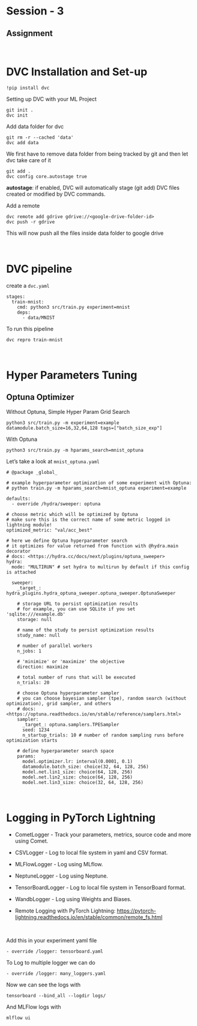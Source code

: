 # Session - 3

## Assignment

<br>

# DVC Installation and Set-up

```
!pip install dvc
```

Setting up DVC with your ML Project
```
git init .
dvc init
```
Add data folder for dvc
```
git rm -r --cached 'data'
dvc add data
```
We first have to remove data folder from being tracked by git and then let dvc take care of it
```
git add .
dvc config core.autostage true
```
**autostage**: if enabled, DVC will automatically stage (git add) DVC files created or modified by DVC commands.

Add a remote
```
dvc remote add gdrive gdrive://<google-drive-folder-id>
dvc push -r gdrive
```
This will now push all the files inside data folder to google drive

<br>

# DVC pipeline

create a `dvc.yaml`

```
stages:
  train-mnist:
    cmd: python3 src/train.py experiment=mnist
    deps:
      - data/MNIST
```

To run this pipeline
```
dvc repro train-mnist
```

<br>

# Hyper Parameters Tuning

## Optuna Optimizer

Without Optuna, Simple Hyper Param Grid Search
```
python3 src/train.py -m experiment=example datamodule.batch_size=16,32,64,128 tags=["batch_size_exp"]
```
 
With Optuna
```
python3 src/train.py -m hparams_search=mnist_optuna
``` 

Let’s take a look at `mnist_optuna.yaml`
```
# @package _global_

# example hyperparameter optimization of some experiment with Optuna:
# python train.py -m hparams_search=mnist_optuna experiment=example

defaults:
  - override /hydra/sweeper: optuna

# choose metric which will be optimized by Optuna
# make sure this is the correct name of some metric logged in lightning module!
optimized_metric: "val/acc_best"

# here we define Optuna hyperparameter search
# it optimizes for value returned from function with @hydra.main decorator
# docs: <https://hydra.cc/docs/next/plugins/optuna_sweeper>
hydra:
  mode: "MULTIRUN" # set hydra to multirun by default if this config is attached

  sweeper:
    _target_: hydra_plugins.hydra_optuna_sweeper.optuna_sweeper.OptunaSweeper

    # storage URL to persist optimization results
    # for example, you can use SQLite if you set 'sqlite:///example.db'
    storage: null

    # name of the study to persist optimization results
    study_name: null

    # number of parallel workers
    n_jobs: 1

    # 'minimize' or 'maximize' the objective
    direction: maximize

    # total number of runs that will be executed
    n_trials: 20

    # choose Optuna hyperparameter sampler
    # you can choose bayesian sampler (tpe), random search (without optimization), grid sampler, and others
    # docs: <https://optuna.readthedocs.io/en/stable/reference/samplers.html>
    sampler:
      _target_: optuna.samplers.TPESampler
      seed: 1234
      n_startup_trials: 10 # number of random sampling runs before optimization starts

    # define hyperparameter search space
    params:
      model.optimizer.lr: interval(0.0001, 0.1)
      datamodule.batch_size: choice(32, 64, 128, 256)
      model.net.lin1_size: choice(64, 128, 256)
      model.net.lin2_size: choice(64, 128, 256)
      model.net.lin3_size: choice(32, 64, 128, 256)
```

<br>

# Logging in PyTorch Lightning

- CometLogger - Track your parameters, metrics, source code and more using Comet.

- CSVLogger - Log to local file system in yaml and CSV format.

- MLFlowLogger - Log using MLflow.

- NeptuneLogger - Log using Neptune.

- TensorBoardLogger - Log to local file system in TensorBoard format.

- WandbLogger - Log using Weights and Biases.

- Remote Logging with PyTorch Lightning: https://pytorch-lightning.readthedocs.io/en/stable/common/remote_fs.html

<br>

Add this in your experiment yaml file
```
- override /logger: tensorboard.yaml
```
 

To Log to multiple logger we can do

```
- override /logger: many_loggers.yaml
```

Now we can see the logs with
```
tensorboard --bind_all --logdir logs/
```

And MLFlow logs with
```
mlflow ui
```